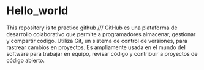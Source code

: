 # Hello_world
This repository is to practice github ///
GitHub es una plataforma de desarrollo colaborativo que permite a programadores almacenar, gestionar y compartir código. Utiliza Git, un sistema de control de versiones, para rastrear cambios en proyectos. Es ampliamente usada en el mundo del software para trabajar en equipo, revisar código y contribuir a proyectos de código abierto.
